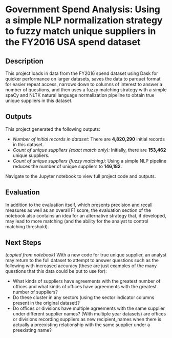 # Government Spend Analysis: Using a simple NLP normalization strategy to fuzzy match unique suppliers in the FY2016 USA spend dataset

## Description

This project loads in data from the FY2016 spend dataset using Dask for quicker performance on larger datasets, saves the data to parquet format for easier repeat access, narrows down to columns of interest to answer a number of questions, and then uses a fuzzy matching strategy with a simple spaCy and NLTK natural language normalization pipeline to obtain true unique suppliers in this dataset.

## Outputs

This project generated the following outputs:

- *Number of initial records in dataset:* There are **4,820,290** initial records in this dataset.
- *Count of unique suppliers (exact match only):* Initially, there are **153,462** unique suppliers.
- *Count of unique suppliers (fuzzy matching):* Using a simple NLP pipeline reduces the number of unique suppliers to **146,182**.


Navigate to the Jupyter notebook to view full project code and outputs. 

## Evaluation

In addition to the evaluation itself, which presents precision and recall measures as well as an overall F1 score, the evaluation section of the notebook also contains an idea for an alternative strategy that, if developed, may lead to more matching (and the ability for the analyst to control matching threshold).

## Next Steps

*(copied from notebook)* With a new code for true unique supplier, an analyst may return to the full dataset to attempt to answer questions such as the following with increased accuracy (these are just examples of the many questions that this data could be put to use for):

- What kinds of suppliers have agreements with the greatest number of offices and what kinds of offices have agreements with the greatest number of suppliers?
- Do these cluster in any sectors (using the sector indicator columns present in the original dataset)?
- Do offices or divisions have multiple agreements with the same supplier under different supplier names? (With multiple year datasets) are offices or divisions recording suppliers as new recipient_names when there is actually a preexisting relationship with the same supplier under a preexisting name?





